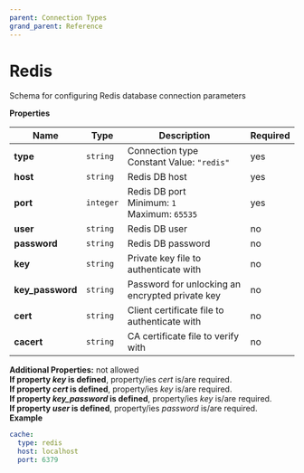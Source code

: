 ```yaml
---
parent: Connection Types
grand_parent: Reference
---
```


# Redis

Schema for configuring Redis database connection parameters


**Properties**

|Name|Type|Description|Required|
|----|----|-----------|--------|
|**type**|`string`|Connection type<br/>Constant Value: `"redis"`<br/>|yes|
|**host**|`string`|Redis DB host<br/>|yes|
|**port**|`integer`|Redis DB port<br/>Minimum: `1`<br/>Maximum: `65535`<br/>|yes|
|**user**|`string`|Redis DB user<br/>|no|
|**password**|`string`|Redis DB password<br/>|no|
|**key**|`string`|Private key file to authenticate with<br/>|no|
|**key\_password**|`string`|Password for unlocking an encrypted private key<br/>|no|
|**cert**|`string`|Client certificate file to authenticate with<br/>|no|
|**cacert**|`string`|CA certificate file to verify with<br/>|no|

**Additional Properties:** not allowed  
**If property *key* is defined**, property/ies *cert* is/are required.  
**If property *cert* is defined**, property/ies *key* is/are required.  
**If property *key_password* is defined**, property/ies *key* is/are required.  
**If property *user* is defined**, property/ies *password* is/are required.  
**Example**

```yaml
cache:
  type: redis
  host: localhost
  port: 6379

```


